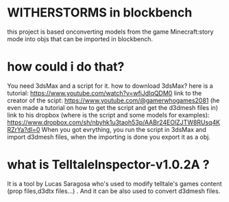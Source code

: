 # **WITHERSTORMS in blockbench**
this project is based onconverting models from the game Minecraft:story mode into objs that can be imported in blockbench.
# **how could i do that?**
You need 3dsMax and a script for it.
how to download 3dsMax? here is a tutorial: https://www.youtube.com/watch?v=wfiJdIqQDM0
link to the creator of the scipt: https://www.youtube.com/@gamerwhogames2081 (he even made a tutorial on how to get the script and get the d3dmesh files in)
link to his dropbox (where is the script and some models for examples): https://www.dropbox.com/sh/nbyhk1u3taoh53p/AABr24EOlZJTW8RUsq4KRZrYa?dl=0
When you got evrything, you run the script in 3dsMax and import d3dmesh files, when the importing is done you export it as a obj.
# **what is TelltaleInspector-v1.0.2A ?**
It is a tool by Lucas Saragosa who's used to modify telltale's games content (prop files,d3dtx files...) .
And it can be also used to convert d3dmesh files.

